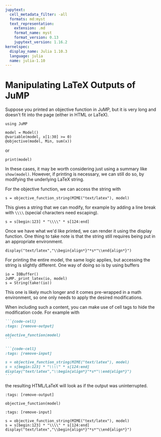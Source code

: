 ```yaml
---
jupytext:
  cell_metadata_filter: -all
  formats: md:myst
  text_representation:
    extension: .md
    format_name: myst
    format_version: 0.13
    jupytext_version: 1.16.2
kernelspec:
  display_name: Julia 1.10.3
  language: julia
  name: julia-1.10
---
```


# Manipulating LaTeX Outputs of JuMP

Suppose you printed an objective function in JuMP, but it is very long and doesn't fit into the page (either in HTML or LaTeX).

```{code-cell}
using JuMP

model = Model()
@variable(model, x[1:30] >= 0)
@objective(model, Min, sum(x))
```

or 

```{code-cell}
print(model)
```

In these cases, it may be worth considering just using a summary like `show(model)`.
However, if printing is necessary, we can still do so, by modifying the underlying LaTeX string.

For the objective function, we can access the string with
```{code-cell}
s = objective_function_string(MIME("text/latex"), model)
```
This gives a string that we can modify, for example by adding a line break with `\\\\` (special characters need escaping).
```{code-cell}
s = s[begin:123] * "\\\\" * s[124:end]
```

Once we have what we'd like printed, we can render it using the display function.
One thing to take note is that the string still requires being put in an appropriate environment.
```{code-cell}
display("text/latex","\\begin{align*}"*s*"\\end{align*}")
```

For printing the entire model, the same logic applies, but accessing the string is slightly different.
One way of doing so is by using buffers
```{code-cell}
io = IOBuffer()
JuMP._print_latex(io, model)
s = String(take!(io))
```
This one is likely much longer and it comes pre-wrapped in a math environment, so one only needs to apply the desired modifications.

When including such a content, you can make use of cell tags to hide the modification code.
For example with
````md
```{code-cell}
:tags: [remove-output]

objective_function(model)
```

```{code-cell}
:tags: [remove-input]

s = objective_function_string(MIME("text/latex"), model)
s = s[begin:123] * "\\\\" * s[124:end]
display("text/latex","\\begin{align*}"*s*"\\end{align*}")
```
````
the resulting HTML/LaTeX will look as if the output was uninterrupted.
```{code-cell}
:tags: [remove-output]

objective_function(model)
```

```{code-cell}
:tags: [remove-input]

s = objective_function_string(MIME("text/latex"), model)
s = s[begin:123] * "\\\\" * s[124:end]
display("text/latex","\\begin{align*}"*s*"\\end{align*}")
```